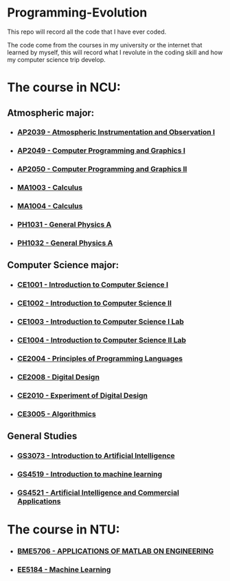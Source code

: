 # Programming-Evolution

This repo will record all the code that I have ever coded. 

The code come from the courses in my university or the internet that learned by myself, this will record what I revolute in the coding skill and how my computer science trip develop.


# The course in NCU: 

## Atmospheric major:

* ### [AP2039 - Atmospheric Instrumentation and Observation Ⅰ](https://github.com/1chooo/Programming-Evolution/tree/main/NCU/AP/AP2039)
* ### [AP2049 - Computer Programming and Graphics I](https://github.com/1chooo/Programming-Evolution/tree/main/NCU/AP/AP2049)
* ### [AP2050 - Computer Programming and Graphics II](https://github.com/1chooo/Programming-Evolution/tree/main/NCU/AP/AP2050)
* ### [MA1003 - Calculus](https://github.com/1chooo/Programming-Evolution/tree/main/NCU/MA/MA1003)
* ### [MA1004 - Calculus](https://github.com/1chooo/Programming-Evolution/tree/main/NCU/MA/MA1004)
* ### [PH1031 - General Physics A](https://github.com/1chooo/Programming-Evolution/tree/main/NCU/PH/PH1031)
* ### [PH1032 - General Physics A](https://github.com/1chooo/Programming-Evolution/tree/main/NCU/PH/PH1032)
## Computer Science major: 

* ### [CE1001 - Introduction to Computer Science I](https://github.com/1chooo/Programming-Evolution/tree/main/NCU/CE/CE1001)
* ### [CE1002 - Introduction to Computer Science Ⅱ](https://github.com/1chooo/Programming-Evolution/tree/main/NCU/CE/CE1002)
* ### [CE1003 - Introduction to Computer Science I Lab](https://github.com/1chooo/Programming-Evolution/tree/main/NCU/CE/CE1003)
* ### [CE1004 - Introduction to Computer Science Ⅱ Lab](https://github.com/1chooo/Programming-Evolution/tree/main/NCU/CE/CE1004)
* ### [CE2004 - Principles of Programming Languages](https://github.com/1chooo/Programming-Evolution/tree/main/NCU/CE/CE2004)
* ### [CE2008 - Digital Design](https://github.com/1chooo/Programming-Evolution/tree/main/NCU/CE/CE2008)
* ### [CE2010 - Experiment of Digital Design](https://github.com/1chooo/Programming-Evolution/tree/main/NCU/CE/CE2010)
* ### [CE3005 - Algorithmics](https://github.com/1chooo/Programming-Evolution/tree/main/NCU/CE/CE3005)

## General Studies

* ### [GS3073 - Introduction to Artificial Intelligence](https://github.com/1chooo/Programming-Evolution/tree/main/NCU/GS/GS3073)
* ### [GS4519 - Introduction to machine learning](https://github.com/1chooo/Programming-Evolution/tree/main/NCU/GS/GS4519)
* ### [GS4521 - Artificial Intelligence and Commercial Applications](https://github.com/1chooo/Programming-Evolution/tree/main/NCU/GS/GS4521)
# The course in NTU: 

* ### [BME5706 - APPLICATIONS OF MATLAB ON ENGINEERING](https://github.com/1chooo/Programming-Evolution/tree/main/NTU/BME5706)
* ### [EE5184 - Machine Learning](https://github.com/1chooo/Programming-Evolution/tree/main/NTU/EE5184)
